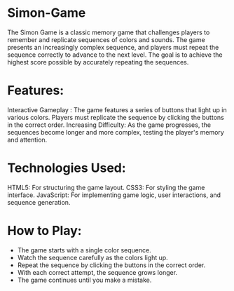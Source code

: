 # Simon-Game
The Simon Game is a classic memory game that challenges players to remember and replicate sequences of colors and sounds. The game presents an increasingly complex sequence, and players must repeat the sequence correctly to advance to the next level. The goal is to achieve the highest score possible by accurately repeating the sequences.
# Features:
<bold> Interactive Gameplay :</bold>  The game features a series of buttons that light up in various colors. Players must replicate the sequence by clicking the buttons in the correct order.
Increasing Difficulty: As the game progresses, the sequences become longer and more complex, testing the player's memory and attention.
# Technologies Used:
HTML5: For structuring the game layout.
CSS3: For styling the game interface.
JavaScript: For implementing game logic, user interactions, and sequence generation.
# How to Play:
<ul>
<li>The game starts with a single color sequence.</li>
<li>Watch the sequence carefully as the colors light up.</li>
<li>Repeat the sequence by clicking the buttons in the correct order.</li>
<li>With each correct attempt, the sequence grows longer.</li>
<li>The game continues until you make a mistake.</li>
</ul>
